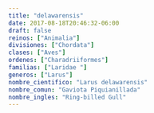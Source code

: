 ```yaml
---
title: "delawarensis"
date: 2017-08-18T20:46:32-06:00
draft: false
reinos: ["Animalia"]
divisiones: ["Chordata"]
clases: ["Aves"]
ordenes: ["Charadriiformes"]
familias: ["Laridae "]
generos: ["Larus"]
nombre_cientifico: "Larus delawarensis"
nombre_comun: "Gaviota Piquianillada"
nombre_ingles: "Ring-billed Gull"
---
```

